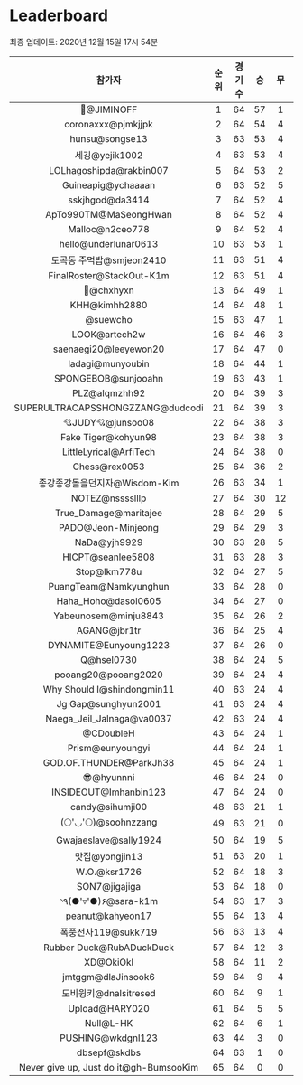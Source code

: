 # Leaderboard
최종 업데이트: 2020년 12월 15일 17시 54분




| 참가자 | 순위 | 경기수 | 승 | 무 | 패 | 승점 |
|:---:|:---:|:---:|:---:|:---:|:---:|:---:|
| :pray:@JIMINOFF | 1 | 64 | 57 | 1 | 6 | 172 |
| coronaxxx@pjmkjjpk | 2 | 64 | 54 | 4 | 6 | 166 |
| hunsu@songse13 | 3 | 63 | 53 | 4 | 6 | 163 |
| 세깅@yejik1002 | 4 | 63 | 53 | 4 | 6 | 163 |
| LOLhagoshipda@rakbin007 | 5 | 64 | 53 | 2 | 9 | 161 |
| Guineapig@ychaaaan | 6 | 63 | 52 | 5 | 6 | 161 |
| sskjhgod@da3414 | 7 | 64 | 52 | 4 | 8 | 160 |
| ApTo990TM@MaSeongHwan | 8 | 64 | 52 | 4 | 8 | 160 |
| Malloc@n2ceo778 | 9 | 64 | 52 | 4 | 8 | 160 |
| hello@underlunar0613 | 10 | 63 | 53 | 1 | 9 | 160 |
| 도곡동 주먹밥@smjeon2410 | 11 | 63 | 51 | 4 | 8 | 157 |
| FinalRoster@StackOut-K1m | 12 | 63 | 51 | 4 | 8 | 157 |
| 👑@chxhyxn | 13 | 64 | 49 | 1 | 14 | 148 |
| KHH@kimhh2880 | 14 | 64 | 48 | 1 | 15 | 145 |
| @suewcho | 15 | 63 | 47 | 1 | 15 | 142 |
| LOOK@artech2w | 16 | 64 | 46 | 3 | 15 | 141 |
| saenaegi20@leeyewon20 | 17 | 64 | 47 | 0 | 17 | 141 |
| ladagi@munyoubin | 18 | 64 | 44 | 1 | 19 | 133 |
| SPONGEBOB@sunjooahn | 19 | 63 | 43 | 1 | 19 | 130 |
| PLZ@alqmzhh92 | 20 | 64 | 39 | 3 | 22 | 120 |
| SUPERULTRACAPSSHONGZZANG@dudcodi | 21 | 64 | 39 | 3 | 22 | 120 |
| 💘JUDY💘@junsoo08 | 22 | 64 | 38 | 3 | 23 | 117 |
| Fake Tiger@kohyun98 | 23 | 64 | 38 | 3 | 23 | 117 |
| LittleLyrical@ArfiTech | 24 | 64 | 38 | 0 | 26 | 114 |
| Chess@rex0053 | 25 | 64 | 36 | 2 | 26 | 110 |
| 종강종강돌을던지자@Wisdom-Kim | 26 | 63 | 34 | 1 | 28 | 103 |
| NOTEZ@nsssslllp | 27 | 64 | 30 | 12 | 22 | 102 |
| True_Damage@maritajee | 28 | 64 | 29 | 5 | 30 | 92 |
| PADO@Jeon-Minjeong | 29 | 64 | 29 | 3 | 32 | 90 |
| NaDa@yjh9929 | 30 | 63 | 28 | 5 | 30 | 89 |
| HICPT@seanlee5808 | 31 | 63 | 28 | 3 | 32 | 87 |
| Stop@lkm778u | 32 | 64 | 27 | 5 | 32 | 86 |
| PuangTeam@Namkyunghun | 33 | 64 | 28 | 0 | 36 | 84 |
| Haha_Hoho@dasol0605 | 34 | 64 | 27 | 0 | 37 | 81 |
| Yabeunosem@minju8843 | 35 | 64 | 26 | 2 | 36 | 80 |
| AGANG@jbr1tr | 36 | 64 | 25 | 4 | 35 | 79 |
| DYNAMITE@Eunyoung1223 | 37 | 64 | 26 | 0 | 38 | 78 |
| Q@hsel0730 | 38 | 64 | 24 | 5 | 35 | 77 |
| pooang20@pooang2020 | 39 | 64 | 24 | 4 | 36 | 76 |
| Why Should I@shindongmin11 | 40 | 63 | 24 | 4 | 35 | 76 |
| Jg Gap@sunghyun2001 | 41 | 63 | 24 | 4 | 35 | 76 |
| Naega_Jeil_Jalnaga@va0037 | 42 | 63 | 24 | 4 | 35 | 76 |
| @CDoubleH | 43 | 64 | 24 | 1 | 39 | 73 |
| Prism@eunyoungyi | 44 | 64 | 24 | 1 | 39 | 73 |
| GOD.OF.THUNDER@ParkJh38 | 45 | 64 | 24 | 1 | 39 | 73 |
| 😎@hyunnni | 46 | 64 | 24 | 0 | 40 | 72 |
| INSIDEOUT@Imhanbin123 | 47 | 64 | 24 | 0 | 40 | 72 |
| candy@sihumji00 | 48 | 63 | 21 | 1 | 41 | 64 |
| (🌕'◡'🌕)@soohnzzang | 49 | 63 | 21 | 0 | 42 | 63 |
| Gwajaeslave@sally1924 | 50 | 64 | 19 | 5 | 40 | 62 |
| 맛집@yongjin13 | 51 | 63 | 20 | 1 | 42 | 61 |
| W.O.@ksr1726 | 52 | 64 | 18 | 3 | 43 | 57 |
| SON7@jigajiga | 53 | 64 | 18 | 0 | 46 | 54 |
| ◝٩(●'▿'●)۶@sara-k1m | 54 | 63 | 17 | 3 | 43 | 54 |
| peanut@kahyeon17 | 55 | 64 | 13 | 4 | 47 | 43 |
| 폭풍전사119@sukk719 | 56 | 63 | 13 | 4 | 46 | 43 |
| Rubber Duck@RubADuckDuck | 57 | 64 | 12 | 3 | 49 | 39 |
| XD@OkiOkl | 58 | 64 | 11 | 2 | 51 | 35 |
| jmtggm@dlaJinsook6 | 59 | 64 | 9 | 4 | 51 | 31 |
| 도비윙키@dnalsitresed | 60 | 64 | 9 | 1 | 54 | 28 |
| Upload@HARY020 | 61 | 64 | 5 | 5 | 54 | 20 |
| Null@L-HK | 62 | 64 | 6 | 1 | 57 | 19 |
| PUSHING@wkdgnl123 | 63 | 44 | 3 | 0 | 41 | 9 |
| dbsepf@skdbs | 64 | 63 | 1 | 0 | 62 | 3 |
| Never give up, Just do it@gh-BumsooKim | 65 | 64 | 0 | 0 | 64 | 0 |